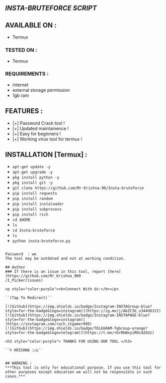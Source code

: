 


## ***INSTA-BRUTEFORCE SCRIPT***

## AVAILABLE ON :

* Termux

### TESTED ON :

* Termux

### REQUIREMENTS :
* internet
* external storage permission
* 1gb ram

## FEATURES :
* [+] Password Crack tool !
* [+] Updated maintainence !
* [+] Easy for beginners !
* [+] Working virus tool for termux !

## INSTALLATION [Termux] :

* `apt-get update -y`
* `apt-get upgrade -y`
* `pkg install python -y`
* `pkg install git -y`
* `git clone https://github.com/Mr-Krishna-90/Insta-bruteforce`
* `pip install requests`
* `pip install random`
* `pip install instaloader`
* `pip install subprocess`
* `pip install rich`
* `cd $HOME`
* `ls`
* `cd Insta-bruteforce`
* `ls`
* `python insta-bruteforce.py`
```

Password  : we
The tool may be outdated and not at working condition.

## Author
### If there is an issue in this tool, report [here](https://github.com/Mr_Krishna_909
/I_Picker/issues)

<p style="color:purple"><b>Connect With Us:</b></p>

``(Tap To Redirect)``

[![Github](https://img.shields.io/badge/Instagram-INSTAGroup-blue?style=for-the-badge&logo=instagram)](https://ig.me/j/AbZC3b_u344hDJtI)
[![Github](https://img.shields.io/badge/Instagram-INSTAPAGE-blue?style=for-the-badge&logo=instagram)](https://instagram.com/rach.itgamer999)
[![Github](https://img.shields.io/badge/TELEGRAM-TgGroup-orange?style=for-the-badge&logo=telegram)](https://t.me/+GrRkWxyiROs4ZGU1)

<h3 style="color:purple"> THANKS FOR USING OUR TOOL </h3>

``© KRISHNA 🇮🇳``


## WARNING : 
***This tool is only for educational purpose. If you use this tool for other purposes except education we will not be responsible in such cases.***
